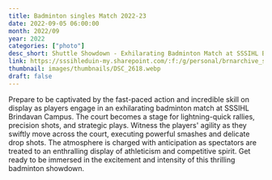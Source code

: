 ```yaml
---
title: Badminton singles Match 2022-23
date: 2022-09-05 06:00:00
month: 2022/09
year: 2022
categories: ["photo"]
desc_short: Shuttle Showdown - Exhilarating Badminton Match at SSSIHL Brindavan Campus - Skill, Speed, and Smash on Full Display
link: https://sssihleduin-my.sharepoint.com/:f:/g/personal/brnarchive_sssihl_edu_in/Evk2HcYCalRCqY5q3czhzHsB21pUmOmghczgKOuflcxjyw?e=fVP4VY
thumbnail: images/thumbnails/DSC_2618.webp
draft: false
---
```


Prepare to be captivated by the fast-paced action and incredible skill on display as players engage in an exhilarating badminton match at SSSIHL Brindavan Campus. The court becomes a stage for lightning-quick rallies, precision shots, and strategic plays. Witness the players' agility as they swiftly move across the court, executing powerful smashes and delicate drop shots. The atmosphere is charged with anticipation as spectators are treated to an enthralling display of athleticism and competitive spirit. Get ready to be immersed in the excitement and intensity of this thrilling badminton showdown.
